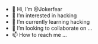 - 👋 Hi, I’m @Jokerfear
- 👀 I’m interested in hacking 
- 🌱 I’m currently learning hacking 
- 💞️ I’m looking to collaborate on ...
- 📫 How to reach me ...

<!---
Jokerfear/Jokerfear is a ✨ special ✨ repository because its `README.md` (this file) appears on your GitHub profile.
You can click the Preview link to take a look at your changes.
--->

